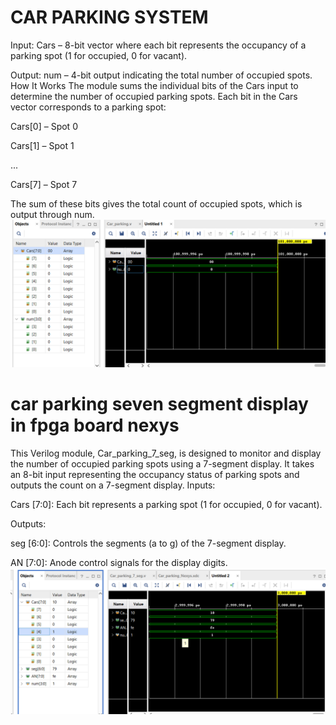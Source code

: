 # CAR PARKING SYSTEM
Input: Cars – 8-bit vector where each bit represents the occupancy of a parking spot (1 for occupied, 0 for vacant).​

Output: num – 4-bit output indicating the total number of occupied spots.
How It Works
The module sums the individual bits of the Cars input to determine the number of occupied parking spots. Each bit in the Cars vector corresponds to a parking spot:​

Cars[0] – Spot 0​

Cars[1] – Spot 1​

...​

Cars[7] – Spot 7​

The sum of these bits gives the total count of occupied spots, which is output through num.
![OUTPUT IN XILINX VIVADO](https://github.com/HAFSAYUSUF/verilog_projects/blob/main/Screenshot%202025-04-11%20072841.png?raw=true)
# car parking seven segment display in fpga board nexys
This Verilog module, Car_parking_7_seg, is designed to monitor and display the number of occupied parking spots using a 7-segment display. It takes an 8-bit input representing the occupancy status of parking spots and outputs the count on a 7-segment display.
Inputs:

Cars [7:0]: Each bit represents a parking spot (1 for occupied, 0 for vacant).​

Outputs:

seg [6:0]: Controls the segments (a to g) of the 7-segment display.​

AN [7:0]: Anode control signals for the display digits.
![OUTPUT](https://github.com/HAFSAYUSUF/verilog_projects/blob/main/Screenshot%202025-04-11%20075127.png?raw=true)

